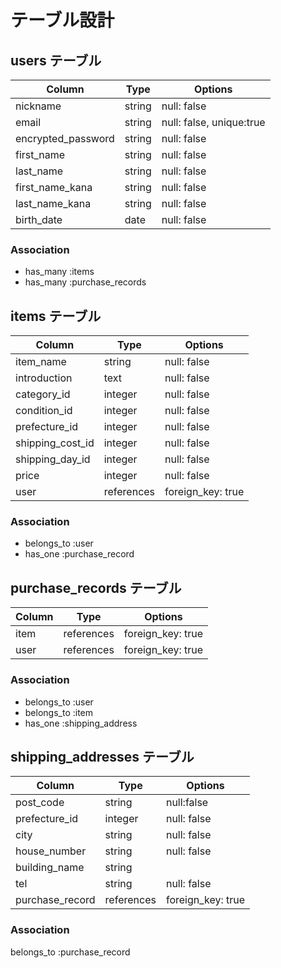# テーブル設計

## users テーブル

| Column             | Type   | Options                  |
|--------------------|--------|--------------------------|
| nickname           | string | null: false              |
| email              | string | null: false, unique:true |
| encrypted_password | string | null: false              |
| first_name         | string | null: false              |
| last_name          | string | null: false              |
| first_name_kana    | string | null: false              |
| last_name_kana     | string | null: false              |
| birth_date         | date   | null: false              |


### Association

- has_many :items
- has_many :purchase_records

## items テーブル

| Column           | Type       | Options           |
|------------------|------------|-------------------|
| item_name        | string     | null: false       |
| introduction     | text       | null: false       |
| category_id      | integer    | null: false       |
| condition_id     | integer    | null: false       |
| prefecture_id    | integer    | null: false       |
| shipping_cost_id | integer    | null: false       |
| shipping_day_id  | integer    | null: false       |
| price            | integer    | null: false       |
| user             | references | foreign_key: true |


### Association

- belongs_to :user
- has_one :purchase_record

## purchase_records テーブル

| Column | Type       | Options           |
|--------|------------|-------------------|
| item   | references | foreign_key: true |
| user   | references | foreign_key: true |

### Association

- belongs_to :user
- belongs_to :item
- has_one :shipping_address

## shipping_addresses テーブル

| Column          | Type       | Options           |
|-----------------|------------|-------------------|
| post_code       | string     | null:false        |
| prefecture_id   | integer    | null: false       |
| city            | string     | null: false       |
| house_number    | string     | null: false       |
| building_name   | string     |                   |
| tel             | string     | null: false       |
| purchase_record | references | foreign_key: true |


### Association

belongs_to :purchase_record

